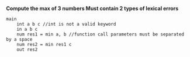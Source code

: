 **Compute the max of 3 numbers
Must contain 2 types of lexical errors**

```py++
main
	int a b c //int is not a valid keyword
	in a b c
	num res1 = min a, b //function call parameters must be separated by a space
	num res2 = min res1 c
	out res2
```

